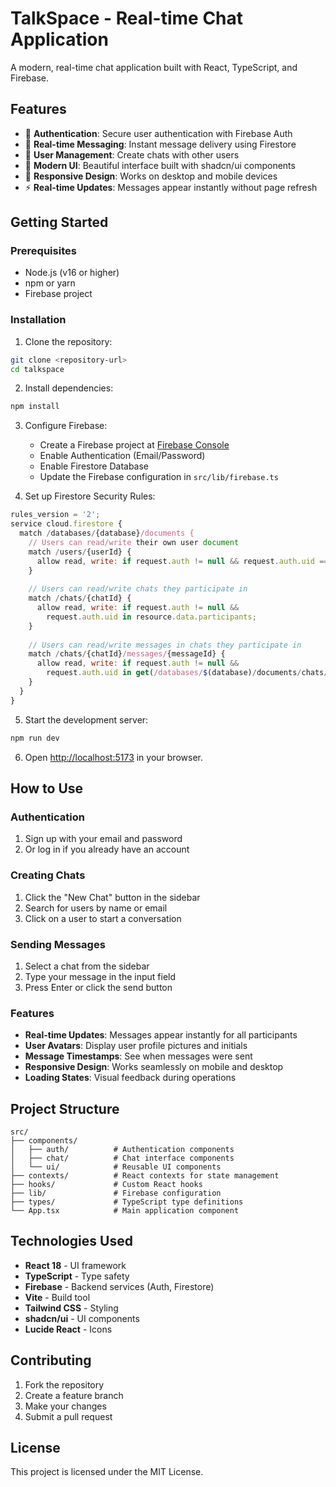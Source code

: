 # TalkSpace - Real-time Chat Application

A modern, real-time chat application built with React, TypeScript, and Firebase.

## Features

- 🔐 **Authentication**: Secure user authentication with Firebase Auth
- 💬 **Real-time Messaging**: Instant message delivery using Firestore
- 👥 **User Management**: Create chats with other users
- 🎨 **Modern UI**: Beautiful interface built with shadcn/ui components
- 📱 **Responsive Design**: Works on desktop and mobile devices
- ⚡ **Real-time Updates**: Messages appear instantly without page refresh

## Getting Started

### Prerequisites

- Node.js (v16 or higher)
- npm or yarn
- Firebase project

### Installation

1. Clone the repository:
```bash
git clone <repository-url>
cd talkspace
```

2. Install dependencies:
```bash
npm install
```

3. Configure Firebase:
   - Create a Firebase project at [Firebase Console](https://console.firebase.google.com/)
   - Enable Authentication (Email/Password)
   - Enable Firestore Database
   - Update the Firebase configuration in `src/lib/firebase.ts`

4. Set up Firestore Security Rules:
```javascript
rules_version = '2';
service cloud.firestore {
  match /databases/{database}/documents {
    // Users can read/write their own user document
    match /users/{userId} {
      allow read, write: if request.auth != null && request.auth.uid == userId;
    }
    
    // Users can read/write chats they participate in
    match /chats/{chatId} {
      allow read, write: if request.auth != null && 
        request.auth.uid in resource.data.participants;
    }
    
    // Users can read/write messages in chats they participate in
    match /chats/{chatId}/messages/{messageId} {
      allow read, write: if request.auth != null && 
        request.auth.uid in get(/databases/$(database)/documents/chats/$(chatId)).data.participants;
    }
  }
}
```

5. Start the development server:
```bash
npm run dev
```

6. Open [http://localhost:5173](http://localhost:5173) in your browser.

## How to Use

### Authentication
1. Sign up with your email and password
2. Or log in if you already have an account

### Creating Chats
1. Click the "New Chat" button in the sidebar
2. Search for users by name or email
3. Click on a user to start a conversation

### Sending Messages
1. Select a chat from the sidebar
2. Type your message in the input field
3. Press Enter or click the send button

### Features
- **Real-time Updates**: Messages appear instantly for all participants
- **User Avatars**: Display user profile pictures and initials
- **Message Timestamps**: See when messages were sent
- **Responsive Design**: Works seamlessly on mobile and desktop
- **Loading States**: Visual feedback during operations

## Project Structure

```
src/
├── components/
│   ├── auth/          # Authentication components
│   ├── chat/          # Chat interface components
│   └── ui/            # Reusable UI components
├── contexts/          # React contexts for state management
├── hooks/             # Custom React hooks
├── lib/               # Firebase configuration
├── types/             # TypeScript type definitions
└── App.tsx            # Main application component
```

## Technologies Used

- **React 18** - UI framework
- **TypeScript** - Type safety
- **Firebase** - Backend services (Auth, Firestore)
- **Vite** - Build tool
- **Tailwind CSS** - Styling
- **shadcn/ui** - UI components
- **Lucide React** - Icons

## Contributing

1. Fork the repository
2. Create a feature branch
3. Make your changes
4. Submit a pull request

## License

This project is licensed under the MIT License.

